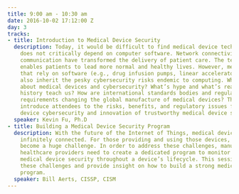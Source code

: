 ```yaml
---
title: 9:00 am - 10:30 am
date: 2016-10-02 17:12:00 Z
day: 3
tracks:
- title: Introduction to Medical Device Security
  description: Today, it would be difficult to find medical device technology that
    does not critically depend on computer software. Network connectivity and wireless
    communication have transformed the delivery of patient care. The technology often
    enables patients to lead more normal and healthy lives. However, medical devices
    that rely on software (e.g., drug infusion pumps, linear accelerators, pacemakers)
    also inherit the pesky cybersecurity risks endemic to computing. What’s special
    about medical devices and cybersecurity? What’s hype and what’s real? What can
    history teach us? How are international standards bodies and regulatory cybersecurity
    requirements changing the global manufacture of medical devices? This talk will
    introduce attendees to the risks, benefits, and regulatory issues for medical
    device cybersecurity and innovation of trustworthy medical device software.
  speaker: Kevin Fu, Ph.D
- title: Building a Medical Device Security Program
  description: With the future of the Internet of Things, medical devices will become
    infinitely connected. For those providing and using those devices, security will
    become a huge challenge. In order to address these challenges, manufacturers and
    healthcare providers need to create a dedicated program to monitor and maintain
    medical device security throughout a device’s lifecycle. This session will discuss
    these challenges and provide insight on how to build a strong medical device security
    program.
  speaker: Bill Aerts, CISSP, CISM
---
```


